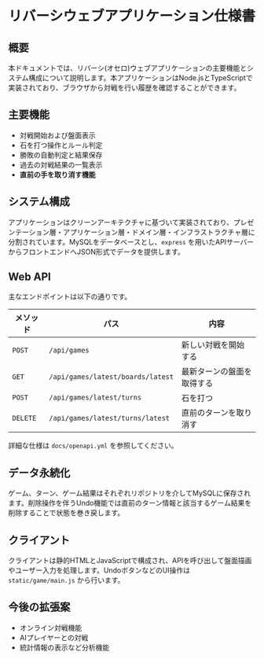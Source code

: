 # リバーシウェブアプリケーション仕様書

## 概要
本ドキュメントでは、リバーシ(オセロ)ウェブアプリケーションの主要機能とシステム構成について説明します。本アプリケーションはNode.jsとTypeScriptで実装されており、ブラウザから対戦を行い履歴を確認することができます。

## 主要機能
- 対戦開始および盤面表示
- 石を打つ操作とルール判定
- 勝敗の自動判定と結果保存
- 過去の対戦結果の一覧表示
- **直前の手を取り消す機能**

## システム構成
アプリケーションはクリーンアーキテクチャに基づいて実装されており、プレゼンテーション層・アプリケーション層・ドメイン層・インフラストラクチャ層に分割されています。MySQLをデータベースとし、`express` を用いたAPIサーバーからフロントエンドへJSON形式でデータを提供します。

## Web API
主なエンドポイントは以下の通りです。

| メソッド | パス | 内容 |
| --- | --- | --- |
| `POST` | `/api/games` | 新しい対戦を開始する |
| `GET` | `/api/games/latest/boards/latest` | 最新ターンの盤面を取得する |
| `POST` | `/api/games/latest/turns` | 石を打つ |
| `DELETE` | `/api/games/latest/turns/latest` | 直前のターンを取り消す |

詳細な仕様は `docs/openapi.yml` を参照してください。

## データ永続化
ゲーム、ターン、ゲーム結果はそれぞれリポジトリを介してMySQLに保存されます。削除操作を伴うUndo機能では直前のターン情報と該当するゲーム結果を削除することで状態を巻き戻します。

## クライアント
クライアントは静的HTMLとJavaScriptで構成され、APIを呼び出して盤面描画やユーザー入力を処理します。UndoボタンなどのUI操作は `static/game/main.js` から行います。

## 今後の拡張案
- オンライン対戦機能
- AIプレイヤーとの対戦
- 統計情報の表示など分析機能

